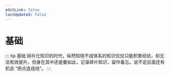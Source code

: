 ```yaml
---
editLink: false
lastUpdated: false
---
```


# 基础

::: tip 基础
碎片化知识的时代，纵然知晓不成体系的知识仅仅只能积累经验，却无法有效提升，但身在其中还是要如此，记录碎片知识，留作备忘。说不定后面还有机会 “把点连成线”。
:::
